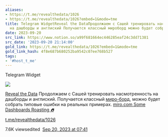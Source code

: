 ```yaml
---
aliases:
- https://t.me/revealthedata/1026
- https://t.me/revealthedata/1026?embed=1&mode=tme
title: Telegram WidgetReveal the DataПродолжаем с Сашей тренировать насмотренность
  на дашборды и англиский Получается классный мироборд можно будет собрать т
date: 2023-09-20
src_link: https://www.notion.so/a99f681664ec446285eaf24c3dd71381
src_date: '2023-09-20 21:14:00'
gold_link: https://t.me/revealthedata/1026?embed=1&mode=tme
gold_link_hash: 4f8e687b680252ba9542c07ee768b527
tags:
- '#host_t_me'
---
```






Telegram Widget




















[*![](https://cdn4.cdn-telegram.org/file/PZwiQgmaL78r-fqkQbm21GWoXHoGBwNLJKf5p9ykNmCtzK1qkTJuK_ipO-Ifz5Xansh1oRl6Bj6l57WAzmbdlZ60Ju_KSW_lZXruWKVv5OvaPYil5j4mrwjUqVZ-KHDaoTdH4K3MAZGIRU_QgOc85HFcc0kWK_JZ8rRNLUyiWMUamN34Zvf7uxshM0sMW49HQzRQOGsu9TyAXHQ-9v7NQzXrRXCzsV9E-RMvywCb4tpmFRv7p_aOZvucJERWgVPqCOS6qBi7TW0n2zOmLAnHf2bckEk3eZpTsegH8cPeuEwA58vK69oPxeXPAIMs0FagOLDNk1tDpo_GQhAzK4i2fA.jpg)*](https://t.me/revealthedata)



[Reveal the Data](https://t.me/revealthedata)
Продолжаем с Сашей тренировать насмотренность на дашборды и англиский. Получается классный [миро-борд](https://miro.com/app/board/uXjVPoC1uh0=/?moveToWidget=3458764562753382820&amp;cot=14), можно будет собрать типовые ошибки на реальных примерах.
[miro.com
Some Dashboards Roasting ***🔥***](https://miro.com/app/board/uXjVPoC1uh0=/?moveToWidget=3458764562753382820&cot=14)

[t.me/revealthedata/1026](https://t.me/revealthedata/1026)

7.6K viewsedited  [Sep 20, 2023 at 07:41](https://t.me/revealthedata/1026)